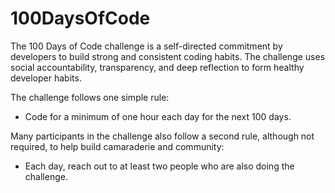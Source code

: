 # 100DaysOfCode

The 100 Days of Code challenge is a self-directed commitment by developers to build strong and consistent coding habits. The challenge uses social accountability, transparency, and deep reflection to form healthy developer habits.

The challenge follows one simple rule:

- Code for a minimum of one hour each day for the next 100 days.

Many participants in the challenge also follow a second rule, although not required, to help build camaraderie and community:

- Each day, reach out to at least two people who are also doing the challenge.
